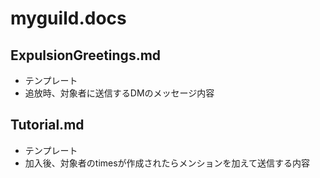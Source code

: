 # myguild.docs

## ExpulsionGreetings.md
- テンプレート
- 追放時、対象者に送信するDMのメッセージ内容

## Tutorial.md
- テンプレート
- 加入後、対象者のtimesが作成されたらメンションを加えて送信する内容
